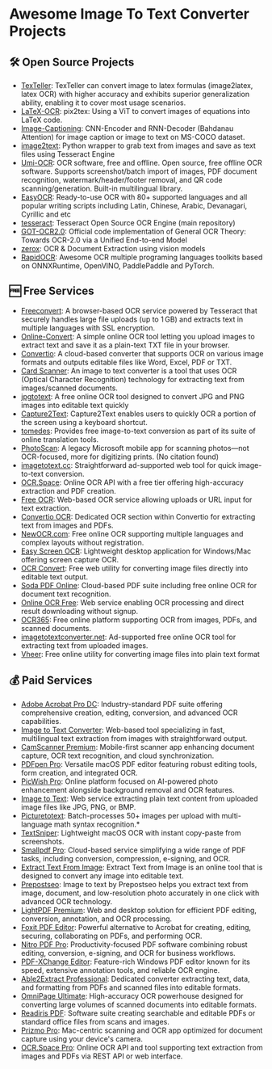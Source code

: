 # Awesome Image To Text Converter Projects

## 🛠️ Open Source Projects

- [TexTeller](https://github.com/OleehyO/TexTeller): TexTeller can convert image to latex formulas (image2latex, latex OCR) with higher accuracy and exhibits superior generalization ability, enabling it to cover most usage scenarios.
- [LaTeX-OCR](https://github.com/lukas-blecher/LaTeX-OCR): pix2tex: Using a ViT to convert images of equations into LaTeX code.
- [Image-Captioning](https://github.com/yuanxiaosc/Image-Captioning): CNN-Encoder and RNN-Decoder (Bahdanau Attention) for image caption or image to text on MS-COCO dataset.
- [image2text](https://github.com/prabhakar267/image2text): Python wrapper to grab text from images and save as text files using Tesseract Engine
- [Umi-OCR](https://github.com/hiroi-sora/Umi-OCR): OCR software, free and offline. Open source, free offline OCR software. Supports screenshot/batch import of images, PDF document recognition, watermark/header/footer removal, and QR code scanning/generation. Built-in multilingual library.
- [EasyOCR](https://github.com/JaidedAI/EasyOCR): Ready-to-use OCR with 80+ supported languages and all popular writing scripts including Latin, Chinese, Arabic, Devanagari, Cyrillic and etc
- [tesseract](https://github.com/tesseract-ocr/tesseract): Tesseract Open Source OCR Engine (main repository)
- [GOT-OCR2.0](https://github.com/Ucas-HaoranWei/GOT-OCR2.0): Official code implementation of General OCR Theory: Towards OCR-2.0 via a Unified End-to-end Model
- [zerox](https://github.com/getomni-ai/zerox): OCR & Document Extraction using vision models
- [RapidOCR](https://github.com/RapidAI/RapidOCR): Awesome OCR multiple programing languages toolkits based on ONNXRuntime, OpenVINO, PaddlePaddle and PyTorch.

## 🆓 Free Services

- [Freeconvert](https://freeconvert.com/convert/image-to-text): A browser-based OCR service powered by Tesseract that securely handles large file uploads (up to 1 GB) and extracts text in multiple languages with SSL encryption.
- [Online-Convert](https://image.online-convert.com): A simple online OCR tool letting you upload images to extract text and save it as a plain-text TXT file in your browser.
- [Convertio](https://convertio.co/image-converter): A cloud-based converter that supports OCR on various image formats and outputs editable files like Word, Excel, PDF or TXT.
- [Card Scanner](https://cardscanner.co/image-to-text): An image to text converter is a tool that uses OCR (Optical Character Recognition) technology for extracting text from images/scanned documents.
- [jpgtotext](https://jpgtotext.com/): A free online OCR tool designed to convert JPG and PNG images into editable text quickly
- [Capture2Text](https://capture2text.sourceforge.net): Capture2Text enables users to quickly OCR a portion of the screen using a keyboard shortcut.
- [tomedes](https://tomedes.com/tools/image-to-text): Provides free image-to-text conversion as part of its suite of online translation tools.
- [PhotoScan](https://microsoft.com/en-us/p/photoscan/9nblggh42ths): A legacy Microsoft mobile app for scanning photos—not OCR-focused, more for digitizing prints. (No citation found)
- [imagetotext.cc](https://imagetotext.cc): Straightforward ad-supported web tool for quick image-to-text conversion.
- [OCR.Space](https://ocr.space): Online OCR API with a free tier offering high-accuracy extraction and PDF creation.
- [Free OCR](https://free-ocr.com): Web-based OCR service allowing uploads or URL input for text extraction.
- [Convertio OCR](https://convertio.co/ocr): Dedicated OCR section within Convertio for extracting text from images and PDFs.
- [NewOCR.com](https://newocr.com): Free online OCR supporting multiple languages and complex layouts without registration.
- [Easy Screen OCR](https://easyscreenocr.com): Lightweight desktop application for Windows/Mac offering screen capture OCR.
- [OCR Convert](https://ocrconvert.com): Free web utility for converting image files directly into editable text output.
- [Soda PDF Online](https://sodapdf.com/ocr): Cloud-based PDF suite including free online OCR for document text recognition.
- [Online OCR Free](https://onlineocrfree.com): Web service enabling OCR processing and direct result downloading without signup.
- [OCR365](https://ocr365.com): Free online platform supporting OCR from images, PDFs, and scanned documents.
- [imagetotextconverter.net](https://imagetotextconverter.net): Ad-supported free online OCR tool for extracting text from uploaded images.
- [Vheer](https://vheer.com/image-to-text): Free online utility for converting image files into plain text format

## 💰 Paid Services

- [Adobe Acrobat Pro DC](https://acrobat.adobe.com): Industry-standard PDF suite offering comprehensive creation, editing, conversion, and advanced OCR capabilities.
- [Image to Text Converter](https://imagetotext.io): Web-based tool specializing in fast, multilingual text extraction from images with straightforward output.
- [CamScanner Premium](https://camscanner.com): Mobile-first scanner app enhancing document capture, OCR text recognition, and cloud synchronization.
- [PDFpen Pro](https://pdfpen.com): Versatile macOS PDF editor featuring robust editing tools, form creation, and integrated OCR.
- [PicWish Pro](https://picwish.com): Online platform focused on AI-powered photo enhancement alongside background removal and OCR features.
- [Image to Text](https://imagetotext.cc): Web service extracting plain text content from uploaded image files like JPG, PNG, or BMP.
- [Picturetotext](https://picturetotext.info): Batch-processes 50+ images per upload with multi-language math syntax recognition.*
- [TextSniper](https://textsniper.app): Lightweight macOS OCR with instant copy-paste from screenshots.
- [Smallpdf Pro](https://smallpdf.com): Cloud-based service simplifying a wide range of PDF tasks, including conversion, compression, e-signing, and OCR.
- [Extract Text From Image](https://extracttextfromimage.com): Extract Text from Image is an online tool that is designed to convert any image into editable text.
- [Prepostseo](https://prepostseo.com/image-to-text): Image to text by Prepostseo helps you extract text from image, document, and low-resolution photo accurately in one click with advanced OCR technology.
- [LightPDF Premium](https://lightpdf.com): Web and desktop solution for efficient PDF editing, conversion, annotation, and OCR processing.
- [Foxit PDF Editor](https://foxit.com/pdf-editor): Powerful alternative to Acrobat for creating, editing, securing, collaborating on PDFs, and performing OCR.
- [Nitro PDF Pro](https://gonitro.com/): Productivity-focused PDF software combining robust editing, conversion, e-signing, and OCR for business workflows.
- [PDF-XChange Editor](https://tracker-software.com/product/pdf-xchange-editor): Feature-rich Windows PDF editor known for its speed, extensive annotation tools, and reliable OCR engine.
- [Able2Extract Professional](https://investintech.com/prod_a2e.htm): Dedicated converter extracting text, data, and formatting from PDFs and scanned files into editable formats.
- [OmniPage Ultimate](https://kofax.com/Products/omnipage): High-accuracy OCR powerhouse designed for converting large volumes of scanned documents into editable formats.
- [Readiris PDF](https://irislink.com/EN-US/c1863/Readiris-17.aspx): Software suite creating searchable and editable PDFs or standard office files from scans and images.
- [Prizmo Pro](https://creaceed.com/prizmo): Mac-centric scanning and OCR app optimized for document capture using your device's camera.
- [OCR.Space Pro](https://ocr.space): Online OCR API and tool supporting text extraction from images and PDFs via REST API or web interface.

